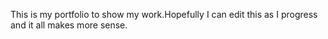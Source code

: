 This is my portfolio to show my work.Hopefully I can edit this as I progress and it all makes more
sense.
